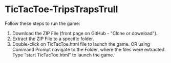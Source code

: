 # TicTacToe-TripsTrapsTrull

Follow these steps to run the game:
1. Download the ZIP File (front page on GitHub - "Clone or download").
2. Extract the ZIP File to a specific folder.
3. Double-click on TicTacToe.html file to launch the game. OR using Command Prompt navigate to the Folder, where the files were extracted. Type "start TicTacToe.html" to launch the game.
